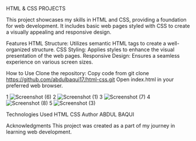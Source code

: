 HTML & CSS PROJECTS

This project showcases my skills in HTML and CSS, providing a foundation for web development. It includes basic web pages styled with CSS to create a visually appealing and responsive design.

Features
HTML Structure: Utilizes semantic HTML tags to create a well-organized structure.
CSS Styling: Applies styles to enhance the visual presentation of the web pages.
Responsive Design: Ensures a seamless experience on various screen sizes.

How to Use
Clone the repository:
Copy code from
git clone https://github.com/abdulbaqui17/html-css.git
Open index.html in your preferred web browser.

1 ![Screenshot (6)](https://github.com/abdulbaqui17/html-css/assets/150225239/48e8fc18-3673-4f0c-a995-dec9add5966d)
2 ![Screenshot (1)](https://github.com/abdulbaqui17/html-css/assets/150225239/446ec038-c6c3-4dae-b773-f7733d5ed815)
3 ![Screenshot (7)](https://github.com/abdulbaqui17/html-css/assets/150225239/64bfe286-8f58-4372-a699-766e0613e200)
4 ![Screenshot (8)](https://github.com/abdulbaqui17/html-css/assets/150225239/161d621e-fae4-4520-9fc5-ebca295989a3)
5 ![Screenshot (3)](https://github.com/abdulbaqui17/html-css/assets/150225239/c87c02d4-2891-4173-bd7f-c414eaec99bc)

Technologies Used
HTML
CSS
Author
ABDUL BAQUI

Acknowledgments
This project was created as a part of my journey in learning web development.

